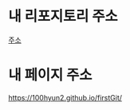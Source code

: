 # 내 리포지토리 주소
[주소](https://github.com/100hyun2/firstGit/) 

# 내 페이지 주소
https://100hyun2.github.io/firstGit/
